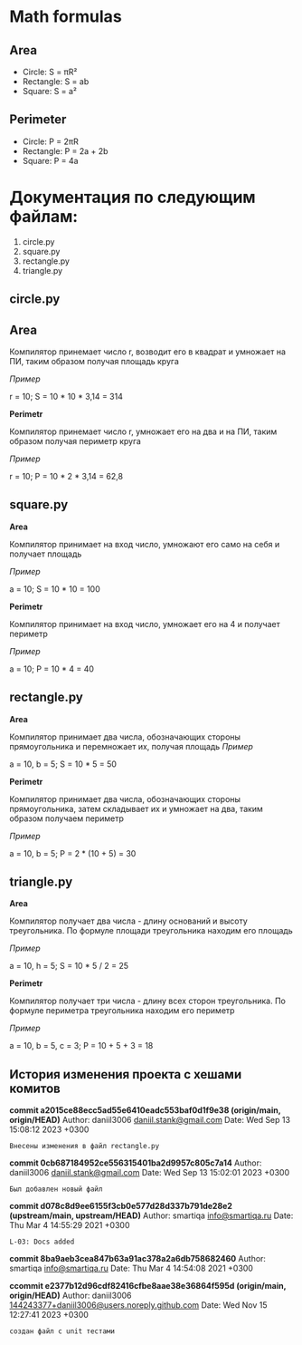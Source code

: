 # Math formulas
## Area
- Circle: S = πR²
- Rectangle: S = ab
- Square: S = a²

## Perimeter
- Circle: P = 2πR
- Rectangle: P = 2a + 2b
- Square: P = 4a

# Документация по следующим файлам:
1. circle.py
2. square.py
3. rectangle.py
4. triangle.py

## circle.py
__Area__
-
Компилятор принемает число r, возводит его в квадрат и умножает на ПИ, таким образом получая площадь круга

_Пример_

r = 10; S = 10 * 10 * 3,14 = 314

__Perimetr__

Компилятор принемает число r, умножает его на два и на ПИ, таким образом получая периметр круга

_Пример_

r = 10; P = 10 * 2 * 3,14 = 62,8

## square.py
__Area__

Компилятор принимает на вход число, умножают его само на себя и получает площадь

_Пример_

a = 10; S = 10 * 10 = 100

__Perimetr__

Компилятор принимает на вход число, умножает его на 4 и получает периметр

_Пример_

a = 10; P = 10 * 4 = 40

## rectangle.py
__Area__

Компилятор принимает два числа, обозначающих стороны прямоугольника и перемножает их, получая площадь
_Пример_

a = 10, b = 5; S = 10 * 5 = 50

__Perimetr__

Компилятор принимает два числа, обозначающих стороны прямоугольника, затем складывает их и умножает на два, таким образом получаем периметр

_Пример_

a = 10, b = 5; P = 2 * (10 + 5) = 30

## triangle.py

__Area__

Компилятор получает два числа - длину оснований и высоту треугольника. По формуле площади треугольника находим его площадь

_Пример_

a = 10, h = 5; S = 10 * 5 / 2 = 25

__Perimetr__

Компилятор получает три числа - длину всех сторон треугольника. По формуле периметра треугольника находим его периметр

_Пример_

a = 10, b = 5, c = 3; P = 10 + 5 + 3 = 18

## История изменения проекта с хешами комитов

**commit a2015ce88ecc5ad55e6410eadc553baf0d1f9e38 (origin/main, origin/HEAD)**
Author: daniil3006 <daniil.stank@gmail.com>
Date:   Wed Sep 13 15:08:12 2023 +0300

    Внесены изменения в файл rectangle.py

**commit 0cb687184952ce556315401ba2d9957c805c7a14**
Author: daniil3006 <daniil.stank@gmail.com>
Date:   Wed Sep 13 15:02:01 2023 +0300

    Был добавлен новый файл

**commit d078c8d9ee6155f3cb0e577d28d337b791de28e2 (upstream/main, upstream/HEAD)**
Author: smartiqa <info@smartiqa.ru>
Date:   Thu Mar 4 14:55:29 2021 +0300

    L-03: Docs added

**commit 8ba9aeb3cea847b63a91ac378a2a6db758682460**
Author: smartiqa <info@smartiqa.ru>
Date:   Thu Mar 4 14:54:08 2021 +0300

**ccommit e2377b12d96cdf82416cfbe8aae38e36864f595d (origin/main, origin/HEAD)**
Author: daniil3006 <144243377+daniil3006@users.noreply.github.com>
Date:   Wed Nov 15 12:27:41 2023 +0300

    создан файл с unit тестами
